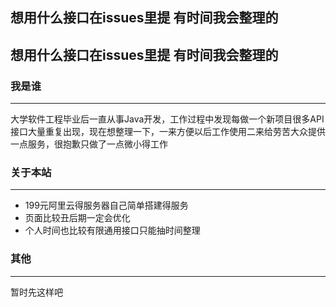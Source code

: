 ## 想用什么接口在issues里提 有时间我会整理的
## 想用什么接口在issues里提 有时间我会整理的



### 我是谁
***
大学软件工程毕业后一直从事Java开发，工作过程中发现每做一个新项目很多API接口大量重复出现，现在想整理一下，一来方便以后工作使用二来给劳苦大众提供一点服务，很抱歉只做了一点微小得工作
### 关于本站
***
- 199元阿里云得服务器自己简单搭建得服务<br>
- 页面比较丑后期一定会优化<br>
- 个人时间也比较有限通用接口只能抽时间整理<br>


### 其他
***
暂时先这样吧
